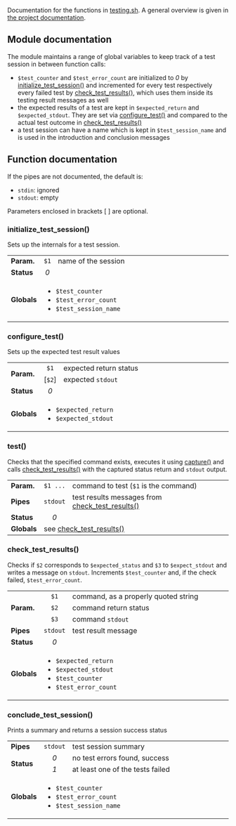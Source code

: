 Documentation for the functions in [testing.sh](testing.sh). A general overview is given in
[the project documentation](https://github.com/DonTseTse/bash_commons#testing).

## Module documentation
The module maintains a range of global variables to keep track of a test session in between function calls:
- `$test_counter` and `$test_error_count` are initialized to *0* by [initialize_test_session()](#initialize_test_session)
  and incremented for every test respectively every failed test by [check_test_results()](check_test_results#), which
  uses them inside its testing result messages as well
- the expected results of a test are kept in `$expected_return` and `$expected_stdout`. They are set via 
  [configure_test()](#configure_test) and compared to the actual test outcome in 
  [check_test_results()](#check_test_results)
- a test session can have a name which is kept in `$test_session_name` and is used in the introduction and conclusion 
  messages

## Function documentation
If the pipes are not documented, the default is:
- `stdin`: ignored
- `stdout`: empty

Parameters enclosed in brackets [ ] are optional.

### initialize_test_session()
Sets up the internals for a test session.
<table>
        <tr><td><b>Param.</b></td><td align="center"><code>$1</code></td><td width="90%">name of the session</td></tr>
        <tr><td><b>Status</b></td><td align="center"><em>0</em></td><td></td></tr>
        <tr><td><b>Globals</b></td><td colspan="2">
		<ul>
			<li><code>$test_counter</code></li>
			<li><code>$test_error_count</code></li>
			<li><code>$test_session_name</code></li>
		</ul>
	</td></tr>
</table>

### configure_test()
Sets up the expected test result values
<table>
        <tr><td rowspan="2"><b>Param.</b></td>
                <td align="center"><code>$1</code></td><td width="90%">expected return status</td></tr>
        <tr>    <td align="center">[<code>$2</code>]</td><td>expected <code>stdout</code></td></tr>
        <tr><td><b>Status</b></td><td align="center"><em>0</em></td><td></td></tr>
	<tr><td><b>Globals</b></td><td colspan="2">
		<ul>
			<li><code>$expected_return</code></li>
			<li><code>$expected_stdout</code></li>
		</ul>
        </td></tr>
</table>

### test()
Checks that the specified command exists, executes it using <a href="helpers.md#capture">capture()</a> and calls [check_test_results()](#check_test_results) with 
the captured status return and `stdout` output. 
<table>
        <tr><td><b>Param.</b></td><td align="center"><code>$1 ...</code></td><td width="90%">command to test (<code>$1</code> is the command)</td></tr>
        <tr><td><b>Pipes</b></td><td align="center"><code>stdout</code></td><td>test results messages from <a href="#check_test_results">check_test_results()</a></td></tr>
	<tr><td><b>Status</b></td><td align="center"><em>0</em></td><td></td></tr>
        <tr><td><b>Globals</b></td><td colspan="2">see <a href="#check_test_results">check_test_results()</a></td></tr>
</table>

### check_test_results()
Checks if `$2` corresponds to `$expected_status` and `$3` to `$expect_stdout` and writes a message on `stdout`. Increments 
`$test_counter` and, if the check failed, `$test_error_count`. 

<table>
	<tr><td rowspan="3"><b>Param.</b></td>
		<td align="center"><code>$1</code></td><td width="90%">command, as a properly quoted string</td></tr>
	<tr>    <td align="center"><code>$2</code></td><td>command return status</td></tr>
	<tr>    <td align="center"><code>$3</code></td><td>command <code>stdout</code></td></tr>
        <tr><td><b>Pipes</b></td><td align="center"><code>stdout</code></td><td>test result message</a></td></tr>
        <tr><td><b>Status</b></td><td align="center"><em>0</em></td><td></td></tr>
        <tr><td><b>Globals</b></td><td colspan="2">
                <ul>
                        <li><code>$expected_return</code></li>
                        <li><code>$expected_stdout</code></li>
                        <li><code>$test_counter</code></li>
                        <li><code>$test_error_count</code></li>
                </ul>
        </td></tr>
</table>

### conclude_test_session()
Prints a summary and returns a session success status
<table>
        <tr><td><b>Pipes</b></td><td align="center"><code>stdout</code></td><td width="90%">test session summary</td></tr>
        <tr><td rowspan="2"><b>Status</b></td>
		<td align="center"><em>0</em></td><td>no test errors found, success</td></tr>
	<tr>	<td align="center"><em>1</em></td><td>at least one of the tests failed</td></tr>
        <tr><td><b>Globals</b></td><td colspan="2">
                <ul>
                        <li><code>$test_counter</code></li>
                        <li><code>$test_error_count</code></li>
			<li><code>$test_session_name</code></li>
                </ul>
        </td></tr>
</table>

